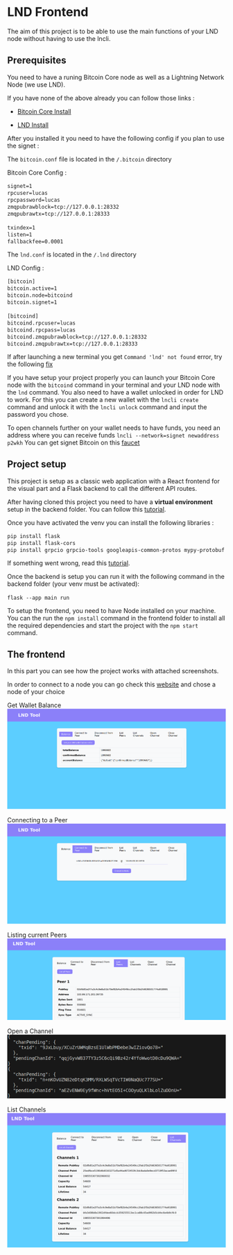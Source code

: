 # LND Frontend

The aim of this project is to be able to use the main functions of your LND node without having to use the lncli.

## Prerequisites

You need to have a runing Bitcoin Core node as well as a Lightning Network Node (we use LND).

If you have none of the above already you can follow those links :

- [Bitcoin Core Install](https://bitcoin.org/fr/telecharger)

- [LND Install](https://github.com/lightningnetwork/lnd/blob/master/docs/INSTALL.md#installation)

After you installed it you need to have the following config if you plan to use the signet : 

The `bitcoin.conf` file is located in the `/.bitcoin` directory

Bitcoin Core Config :

```
signet=1
rpcuser=lucas
rpcpassword=lucas
zmqpubrawblock=tcp://127.0.0.1:28332
zmqpubrawtx=tcp://127.0.0.1:28333

txindex=1
listen=1
fallbackfee=0.0001

```

The `lnd.conf` is located in the `/.lnd` directory 

LND Config : 

```
[bitcoin]
bitcoin.active=1
bitcoin.node=bitcoind
bitcoin.signet=1

[bitcoind]
bitcoind.rpcuser=lucas
bitcoind.rpcpass=lucas
bitcoind.zmqpubrawblock=tcp://127.0.0.1:28332
bitcoind.zmqpubrawtx=tcp://127.0.0.1:28333

```

If after launching a new terminal you get `Command 'lnd' not found` error, try the following [fix](https://bitcoin.stackexchange.com/questions/113673/command-lnd-not-found-even-after-installing-lnd)

If you have setup your project properly you can launch your Bitcoin Core node with the `bitcoind` command in your terminal and your LND node with the `lnd` command.
You also need to have a wallet unlocked in order for LND to work. For this you can create a new wallet with the `lncli create` command and unlock it with the `lncli unlock` command and input the password you chose.

To open channels further on your wallet needs to have funds, you need an address where you can receive funds `lncli --network=signet newaddress p2wkh`
You can get signet Bitcoin on this [faucet](https://signet.bc-2.jp/)

## Project setup 

This project is setup as a classic web application with a React frontend for the visual part and a Flask backend to call the different API routes.

After having cloned this project you need to have a **virtual environment** setup in the backend folder. You can follow this [tutorial](https://flask.palletsprojects.com/en/3.0.x/installation/).

Once you have activated the venv you can install the following libraries : 

```
pip install flask
pip install flask-cors
pip install grpcio grpcio-tools googleapis-common-protos mypy-protobuf
```

If something went wrong, read this [tutorial](https://github.com/lightningnetwork/lnd/blob/master/docs/grpc/python.md).

Once the backend is setup you can run it with the following command in the backend folder (your venv must be activated): 

`flask --app main run`

To setup the frontend, you need to have Node installed on your machine.
You can the run the `npm install` command in the frontend folder to install all the required dependencies and start the project with the `npm start` command.

## The frontend

In this part you can see how the project works with attached screenshots.

In order to connect to a node you can go check this [website](https://mempool.space/fr/signet/lightning) and chose a node of your choice

Get Wallet Balance
![Get Wallet Balance](./Screenshots/WalletBalance.png)

Connecting to a Peer
![Connecting to a Peer](./Screenshots/ConnectToPeer.png)

Listing current Peers
![Listing current Peers](./Screenshots/ListPeers.png)

Open a Channel
![Open a Channel](./Screenshots/ChannelOpening.png)

List Channels
![List Channels](./Screenshots/ListChannels.png)